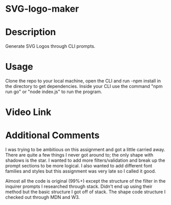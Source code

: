 # SVG-logo-maker

# Description
Generate SVG Logos through CLI prompts.

# Usage
Clone the repo to your local machine, open the CLI and run -npm install in the directory to get dependencies. Inside your CLI use the command "npm run go" or 
"node index.js" to run the program.

# Video Link


# Additional Comments
I was trying to be ambitious on this assignment and got a little carried away. There are quite a few things I never got around to; the only shape with shadows is the star. I wanted to add more filters/validation and break up the prompt sections to be more logical. I also wanted to add different font families and styles but this assignment was very late so I called it good.

Almost all the code is original (99%+) except the structure of the filter in the inquirer prompts I researched through stack. Didn't end up using their method but the basic structure I got off of stack. The shape code structure I checked out through MDN and W3.